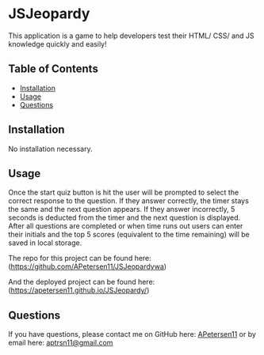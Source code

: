 # JSJeopardy
This application is a game to help developers test their HTML/ CSS/ and JS knowledge quickly and easily!

## Table of Contents
- [Installation](#installation)
- [Usage](#usage)
- [Questions](#questions)

## Installation

No installation necessary.

## Usage

Once the start quiz button is hit the user will be prompted to select the correct response to the question. If they answer correctly, the timer stays the same and the next question appears. If they answer incorrectly, 5 seconds is deducted from the timer and the next question is displayed. After all questions are completed or when time runs out users can enter their initials and the top 5 scores (equivalent to the time remaining) will be saved in local storage. 

The repo for this project can be found here: (https://github.com/APetersen11/JSJeopardywa)

And the deployed project can be found here: (https://apetersen11.github.io/JSJeopardy/)

## Questions

If you have questions, please contact me on GitHub here: [APetersen11](https://github.com/APetersen11)
or by email here: [aptrsn11@gmail.com](mailto:aptrsn11@gmail.com)



